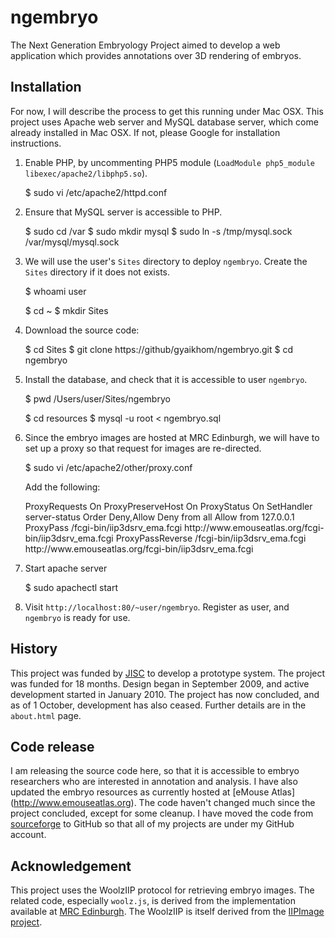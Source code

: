 ngembryo
========

The Next Generation Embryology Project aimed to develop a web application
which provides annotations over 3D rendering of embryos.

## Installation

For now, I will describe the process to get this running under Mac
OSX. This project uses Apache web server and MySQL database server,
which come already installed in Mac OSX. If not, please Google for
installation instructions.

1. Enable PHP, by uncommenting PHP5 module (`LoadModule php5_module libexec/apache2/libphp5.so`).

     $ sudo vi /etc/apache2/httpd.conf

2. Ensure that MySQL server is accessible to PHP.

     $ sudo cd /var
     $ sudo mkdir mysql
     $ sudo ln -s /tmp/mysql.sock /var/mysql/mysql.sock

3. We will use the user's `Sites` directory to deploy `ngembryo`.
   Create the `Sites` directory if it does not exists.

     $ whoami
     user

     $ cd ~
     $ mkdir Sites

4. Download the source code:

     $ cd Sites
     $ git clone https://github/gyaikhom/ngembryo.git
     $ cd ngembryo

5. Install the database, and check that it is accessible to user `ngembryo`.

     $ pwd
     /Users/user/Sites/ngembryo

     $ cd resources
     $ mysql -u root < ngembryo.sql

6. Since the embryo images are hosted at MRC Edinburgh, we will have
   to set up a proxy so that request for images are re-directed.

     $ sudo vi /etc/apache2/other/proxy.conf

   Add the following:

     <IfModule mod_proxy.c>
        ProxyRequests On
        ProxyPreserveHost On
        ProxyStatus On
        <Location /status>
            SetHandler server-status
	    Order Deny,Allow
            Deny from all
            Allow from 127.0.0.1
        </Location>
        ProxyPass /fcgi-bin/iip3dsrv_ema.fcgi http://www.emouseatlas.org/fcgi-bin/iip3dsrv_ema.fcgi
        ProxyPassReverse /fcgi-bin/iip3dsrv_ema.fcgi http://www.emouseatlas.org/fcgi-bin/iip3dsrv_ema.fcgi
     </IfModule>

7. Start apache server

     $ sudo apachectl start

8. Visit `http://localhost:80/~user/ngembryo`. Register as user, and
   `ngembryo` is ready for use.


## History

This project was funded by [JISC](http://www.jisc.ac.uk/) to develop a
prototype system. The project was funded for 18 months. Design began in
September 2009, and active development started in January 2010. The project
has now concluded, and as of 1 October, development has also ceased. Further
details are in the `about.html` page.

## Code release

I am releasing the source code here, so that it is accessible to
embryo researchers who are interested in annotation and analysis. I have
also updated the embryo resources as currently hosted at [eMouse Atlas]
(http://www.emouseatlas.org). The code haven't changed much since the
project concluded, except for some cleanup. I have moved the code from
[sourceforge](http://sourceforge.net/projects/ngembryo/) to
GitHub so that all of my projects are under my GitHub account.

## Acknowledgement

This project uses the WoolzIIP protocol for retrieving embryo images. The related
code, especially `woolz.js`, is derived from the implementation available at
[MRC Edinburgh](http://aberlour.hgu.mrc.ac.uk/wlziipdemos/). The WoolzIIP is
itself derived from the [IIPImage project](http://iipimage.sourceforge.net/).
